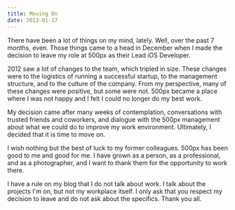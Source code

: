 ```yaml
---
title: Moving On
date: 2013-01-17
---
```


There have been a lot of things on my mind, lately. Well, over the past 7 months, even. Those things came to a head in December when I made the decision to leave my role at 500px as their Lead iOS Developer.

2012 saw a lot of changes to the team, which tripled in size. These changes were to the logistics of running a successful startup, to the management structure, and to the culture of the company. From my perspective, many of these changes were positive, but some were not. 500px became a place where I was not happy and I felt I could no longer do my best work.

My decision came after many weeks of contemplation, conversations with trusted friends and coworkers, and dialogue with the 500px management about what we could do to improve my work environment. Ultimately, I decided that it is time to move on.

I wish nothing but the best of luck to my former colleagues. 500px has been good to me and good for me. I have grown as a person, as a professional, and as a photographer, and I want to thank them for the opportunity to work there.

I have a rule on my blog that I do not talk about work. I talk about the projects I'm on, but not my workplace itself. I only ask that you respect my decision to leave and do not ask about the specifics. Thank you all.
